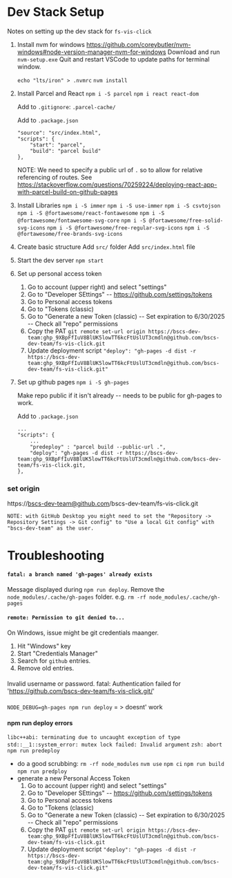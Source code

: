 # Dev Stack Setup

Notes on setting up the dev stack for `fs-vis-click`

1. Install nvm for windows
    https://github.com/coreybutler/nvm-windows#node-version-manager-nvm-for-windows
    Download and run `nvm-setup.exe`
    Quit and restart VSCode to update paths for terminal window.

    `echo "lts/iron" > .nvmrc`
    `nvm install`

2. Install Parcel and React
    `npm i -S parcel`
    `npm i react react-dom`

    Add to `.gitignore`:
        `.parcel-cache/`

    Add to `.package.json`
    ```
    "source": "src/index.html",
    "scripts": {
        "start": "parcel",
        "build": "parcel build"
    },
    ```
    NOTE: We need to specify a public url of `.`
    so to allow for relative referencing of routes.
    See https://stackoverflow.com/questions/70259224/deploying-react-app-with-parcel-build-on-github-pages

3. Install Libraries
    `npm i -S immer`
    `npm i -S use-immer`
    `npm i -S csvtojson`
    `npm i -S @fortawesome/react-fontawesome`
    `npm i -S @fortawesome/fontawesome-svg-core`
    `npm i -S @fortawesome/free-solid-svg-icons`
    `npm i -S @fortawesome/free-regular-svg-icons`
    `npm i -S @fortawesome/free-brands-svg-icons`

4. Create basic structure
    Add `src/` folder
    Add `src/index.html` file

5. Start the dev server
    `npm start`

6. Set up personal access token
    1. Go to account (upper right) and select "settings"
    2. Go to "Developer SEttings" -- https://github.com/settings/tokens
    3. Go to Personal access tokens
    4. Go to "Tokens (classic)
    5. Go to "Generate a new Token (classic)
        --  Set expiration to 6/30/2025
        --  Check all "repo" permissions
    6. Copy the PAT
        `git remote set-url origin https://bscs-dev-team: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@github.com/bscs-dev-team/fs-vis-click.git`
    7. Update deployment script
        `"deploy": "gh-pages -d dist -r https://bscs-dev-team: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@github.com/bscs-dev-team/fs-vis-click.git"`

7. Set up github pages
    `npm i -S gh-pages`

    Make repo public if it isn't already -- needs to be public for gh-pages to work.

    Add to `.package.json`
    ```
    ...
    "scripts": {
        ...
        "predeploy" : "parcel build --public-url .",
        "deploy": "gh-pages -d dist -r https://bscs-dev-team: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@github.com/bscs-dev-team/fs-vis-click.git,
    },
    ```



### set origin
https://bscs-dev-team@github.com/bscs-dev-team/fs-vis-click.git

    NOTE: with GitHub Desktop you might need to set the "Repository -> Repository Settings -> Git config" to "Use a local Git config" with "bscs-dev-team" as the user.


    
# Troubleshooting


#### `fatal: a branch named 'gh-pages' already exists`
Message displayed during `npm run deploy`.
Remove the `node_modules/.cache/gh-pages` folder.
e.g. `rm -rf node_modules/.cache/gh-pages `

#### `remote: Permission to git denied to...`
On Windows, issue might be git credentials maanger.
1. Hit "Windows" key
2. Start "Credentials Manager"
3. Search for `github` entries.
4. Remove old entries.

####
Invalid username or password.
fatal: Authentication failed for 'https://github.com/bscs-dev-team/fs-vis-click.git/'

####
`NODE_DEBUG=gh-pages npm run deploy` = > doesnt' work

#### npm run deploy errors
`libc++abi: terminating due to uncaught exception of type` `std::__1::system_error: mutex lock failed: Invalid argument`
`zsh: abort      npm run predeploy`
* do a good scrubbing:
    `rm -rf node_modules`
    `nvm use`
    `npm ci`
    `npm run build`
    `npm run predploy`
* generate a new Personal Access Token
    1. Go to account (upper right) and select "settings"
    2. Go to "Developer SEttings" -- https://github.com/settings/tokens
    3. Go to Personal access tokens
    4. Go to "Tokens (classic)
    5. Go to "Generate a new Token (classic)
        --  Set expiration to 6/30/2025
        --  Check all "repo" permissions
    6. Copy the PAT
        `git remote set-url origin https://bscs-dev-team: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@github.com/bscs-dev-team/fs-vis-click.git`
    7. Update deployment script
        `"deploy": "gh-pages -d dist -r https://bscs-dev-team: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@github.com/bscs-dev-team/fs-vis-click.git"`
    


    
    
    